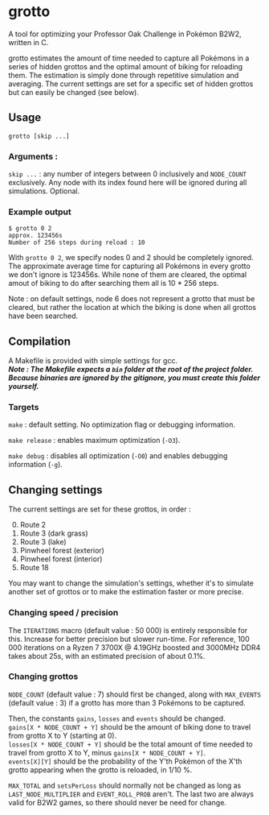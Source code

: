 # grotto
A tool for optimizing your Professor Oak Challenge in Pokémon B2W2, written in C.

grotto estimates the amount of time needed to capture all Pokémons in a series of hidden grottos and the optimal amount of biking for reloading them.
The estimation is simply done through repetitive simulation and averaging. The current settings are set for a specific set of hidden grottos but can easily be changed (see below).

## Usage
`grotto [skip ...]`

### Arguments :
`skip ...` : any number of integers between 0 inclusively and `NODE_COUNT` exclusively. Any node with its index found here will be ignored during all simulations. Optional.

### Example output
```
$ grotto 0 2
approx. 123456s
Number of 256 steps during reload : 10
```

With `grotto 0 2`, we specify nodes 0 and 2 should be completely ignored. The approximate average time for capturing all Pokémons in every grotto we don't ignore is 123456s.
While none of them are cleared, the optimal amout of biking to do after searching them all is 10 * 256 steps.

Note : on default settings, node 6 does not represent a grotto that must be cleared, but rather the location at which the biking is done when all grottos have been searched.

## Compilation
A Makefile is provided with simple settings for gcc.  
***Note : The Makefile expects a `bin` folder at the root of the project folder. Because binaries are ignored by the gitignore, you must create this folder yourself.***

### Targets

`make` : default setting. No optimization flag or debugging information.

`make release` : enables maximum optimization (`-O3`).

`make debug` : disables all optimization (`-O0`) and enables debugging information (`-g`).

## Changing settings

The current settings are set for these grottos, in order :

0. Route 2
1. Route 3 (dark grass)
2. Route 3 (lake)
3. Pinwheel forest (exterior)
4. Pinwheel forest (interior)
5. Route 18

You may want to change the simulation's settings, whether it's to simulate another set of grottos or to make the estimation faster or more precise.

### Changing speed / precision
The `ITERATIONS` macro (default value : 50 000) is entirely responsible for this. Increase for better precision but slower run-time.
For reference, 100 000 iterations on a Ryzen 7 3700X @ 4.19GHz boosted and 3000MHz DDR4 takes about 25s, with an estimated precision of about 0.1%.

### Changing grottos
`NODE_COUNT` (default value : 7) should first be changed, along with `MAX_EVENTS` (default value : 3) if a grotto has more than 3 Pokémons to be captured.

Then, the constants `gains`, `losses` and `events` should be changed.  
`gains[X * NODE_COUNT + Y]` should be the amount of biking done to travel from grotto X to Y (starting at 0).  
`losses[X * NODE_COUNT + Y]` should be the total amount of time needed to travel from grotto X to Y, minus `gains[X * NODE_COUNT + Y]`.  
`events[X][Y]` should be the probability of the Y'th Pokémon of the X'th grotto appearing when the grotto is reloaded, in 1/10 %.

`MAX_TOTAL` and `setsPerLoss` should normally not be changed as long as `LAST_NODE_MULTIPLIER` and `EVENT_ROLL_PROB` aren't. The last two are always valid for B2W2 games,
so there should never be need for change.
